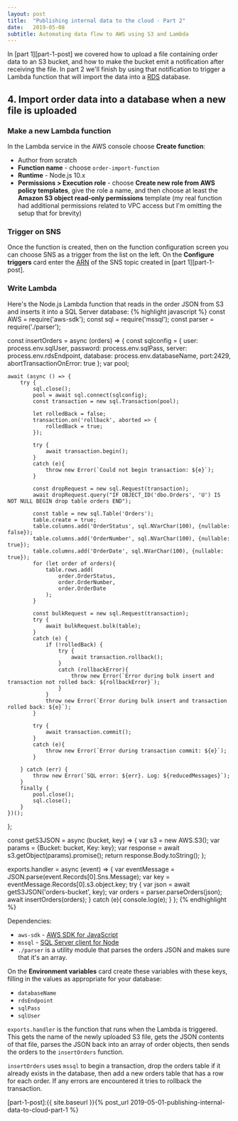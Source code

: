 ```yaml
---
layout: post
title:  "Publishing internal data to the cloud - Part 2"
date:   2019-05-08
subtitle: Automating data flow to AWS using S3 and Lambda
---
```


In [part 1][part-1-post] we covered how to upload a file containing order data to an S3 bucket, and how to make the bucket emit a notification after receiving the file. In part 2 we'll finish by using that notification to trigger a Lambda function that will import the data into a [RDS](https://aws.amazon.com/rds/) database.

## 4. Import order data into a database when a new file is uploaded
### Make a new Lambda function
In the Lambda service in the AWS console choose **Create function**:
* Author from scratch
* **Function name** - choose `order-import-function`
* **Runtime** - Node.js 10.x
* **Permissions > Execution role** - choose **Create new role from AWS policy templates**, give the role a name, and then choose at least the **Amazon S3 object read-only permissions** template (my real function had additional permissions related to VPC access but I'm omitting the setup that for brevity)

### Trigger on SNS
Once the function is created, then on the function configuration screen you can choose SNS as a trigger from the list on the left. On the **Configure triggers** card enter the [ARN](https://docs.aws.amazon.com/general/latest/gr/aws-arns-and-namespaces.html) of the SNS topic created in [part 1][part-1-post]. 

### Write Lambda
Here's the Node.js Lambda function that reads in the order JSON from S3 and inserts it into a SQL Server database:
{% highlight javascript %}
const AWS = require('aws-sdk');
const sql = require('mssql');
const parser = require('./parser');

const insertOrders = async (orders) => {
    const sqlconfig = {
        user: process.env.sqlUser,
        password: process.env.sqlPass,
        server: process.env.rdsEndpoint,
        database: process.env.databaseName,
        port:2429,
        abortTransactionOnError: true
    };
    var pool;
    
    await (async () => {
        try {
            sql.close();
            pool = await sql.connect(sqlconfig);
            const transaction = new sql.Transaction(pool);
            
            let rolledBack = false;
            transaction.on('rollback', aborted => {
                rolledBack = true;
            });
            
            try {
                await transaction.begin();
            }
            catch (e){
                throw new Error(`Could not begin transaction: ${e}`);
            }            
            
            const dropRequest = new sql.Request(transaction);
            await dropRequest.query("IF OBJECT_ID('dbo.Orders', 'U') IS NOT NULL BEGIN drop table orders END");

            const table = new sql.Table('Orders');
            table.create = true;
            table.columns.add('OrderStatus', sql.NVarChar(100), {nullable: false});
            table.columns.add('OrderNumber', sql.NVarChar(100), {nullable: true});
            table.columns.add('OrderDate', sql.NVarChar(100), {nullable: true});
            for (let order of orders){
                table.rows.add(
                    order.OrderStatus,
                    order.OrderNumber,
                    order.OrderDate
                );
            }
                        
            const bulkRequest = new sql.Request(transaction);
            try {
                await bulkRequest.bulk(table);
            }
            catch (e) {
                if (!rolledBack) {
                    try {
                        await transaction.rollback();
                    }
                    catch (rollbackError){
                        throw new Error(`Error during bulk insert and transaction not rolled back: ${rollbackError}`);
                    }
                }
                throw new Error(`Error during bulk insert and transaction rolled back: ${e}`);
            }
            
            try {
                await transaction.commit();
            }
            catch (e){
                throw new Error(`Error during transaction commit: ${e}`);
            }
            
        } catch (err) {
            throw new Error(`SQL error: ${err}. Log: ${reducedMessages}`);
        }
        finally {
            pool.close();
            sql.close();
        }
    })();
};

const getS3JSON = async (bucket, key) => {
    var s3 = new AWS.S3();
    var params = {Bucket: bucket, Key: key};
    var response = await s3.getObject(params).promise();
    return response.Body.toString();
};

exports.handler = async (event) => {
    var eventMessage = JSON.parse(event.Records[0].Sns.Message);
    var key = eventMessage.Records[0].s3.object.key;
    try {
        var json = await getS3JSON('orders-bucket', key);
        var orders = parser.parseOrders(json); 
        await insertOrders(orders);
    }
    catch (e){
        console.log(e);
    }
};
{% endhighlight %}

Dependencies:
* `aws-sdk` - [AWS SDK for JavaScript](https://github.com/aws/aws-sdk-js)
* `mssql` - [SQL Server client for Node](https://github.com/tediousjs/node-mssql)
* `./parser` is a utility module that parses the orders JSON and makes sure that it's an array.

On the **Environment variables** card create these variables with these keys, filling in the values as appropriate for your database:
* `databaseName`
* `rdsEndpoint`
* `sqlPass`
* `sqlUser`

`exports.handler` is the function that runs when the Lambda is triggered. This gets the name of the newly uploaded S3 file, gets the JSON contents of that file, parses the JSON back into an array of order objects, then sends the orders to the `insertOrders` function. 

`insertOrders` uses `mssql` to begin a transaction, drop the orders table if it already exists in the database, then add a new orders table that has a row for each order. If any errors are encountered it tries to rollback the transaction.


[part-1-post]:{{ site.baseurl }}{% post_url 2019-05-01-publishing-internal-data-to-cloud-part-1 %}